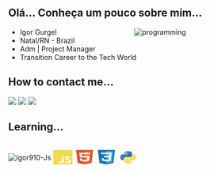 

## **Olá... Conheça um pouco sobre mim...**
<img align="right" alt="programming" width="250" style="max witdh:100%;" src="https://media2.giphy.com/media/bGgsc5mWoryfgKBx1u/200w.gif?cid=6c09b9529we9o1l9mduziljxbbecr6b9w35lnrt4j6blkedm&rid=200w.gif&ct=g">

- Igor Gurgel
- Natal/RN - Brazil 
- Adm | Project Manager 
- Transition Career to the Tech World  



## **How to contact me...** 

<div> 
  <a href="https://instagram.com/igorbarretogurgel" target="_blank"><img src="https://img.shields.io/badge/-Instagram-%23E4405F?style=for-the-badge&logo=instagram&logoColor=white" target="_blank"></a>
  <a href="https://www.linkedin.com/in/igor-barreto-gurgel/" target="_blank"><img src="https://img.shields.io/badge/-LinkedIn-%230077B5?style=for-the-badge&logo=linkedin&logoColor=white" target="_blank"></a>
  <a href = "mailto:igor910@gmail.com"><img src="https://img.shields.io/badge/-Gmail-red?style=for-the-badge&logo=gmail&logoColor=white" target="_blank"></a>

   
  
</div>


## **Learning...**

<div style="display: inline_block"><br>
  <img align="center" alt="igor910-Js" height="30" width="40" src="https://play-lh.googleusercontent.com/7NhwxJq45jv0Z1rerLLPZFtLnz2WZmqqmhwQ1uRgtv2o1wTsERjh_OT8vKYN0C_vig=w240-h480-rw">
    <img align="center" alt="=igor910-Js" height="30" width="40" src="https://raw.githubusercontent.com/devicons/devicon/master/icons/javascript/javascript-plain.svg">
  <img align="center" alt="igor910-HTML" height="30" width="40" src="https://raw.githubusercontent.com/devicons/devicon/master/icons/html5/html5-original.svg">
  <img align="center" alt="igor910-CSS" height="30" width="40" src="https://raw.githubusercontent.com/devicons/devicon/master/icons/css3/css3-original.svg">
  <img align="center" alt="igor910-Python" height="30" width="40" src="https://raw.githubusercontent.com/devicons/devicon/master/icons/python/python-original.svg">

</div>

